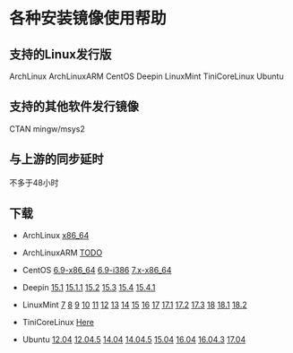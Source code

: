 # 各种安装镜像使用帮助

## 支持的Linux发行版

ArchLinux ArchLinuxARM CentOS Deepin LinuxMint TiniCoreLinux Ubuntu 

## 支持的其他软件发行镜像

CTAN mingw/msys2

## 与上游的同步延时

不多于48小时

## 下载

- ArchLinux [x86_64](https://mirrors.hustunique.com/archlinux/iso/latest/)

- ArchLinuxARM [TODO](#)

- CentOS [6.9-x86_64](https://mirrors.hustunique.com/centos/6/isos/x86_64/) [6.9-i386](https://mirrors.hustunique.com/centos/6/isos/i386/) [7.x-x86_64](https://mirrors.hustunique.com/centos/7/isos/x86_64/)

- Deepin [15.1](https://mirrors.hustunique.com/deepin-cd/15.1/) [15.1.1](https://mirrors.hustunique.com/deepin-cd/15.1.1/) [15.2](https://mirrors.hustunique.com/deepin-cd/15.2-build1/) [15.3](https://mirrors.hustunique.com/deepin-cd/15.3/) [15.4](https://mirrors.hustunique.com/deepin-cd/15.4/) [15.4.1](https://mirrors.hustunique.com/deepin-cd/15.4.1/)

- LinuxMint [7](https://mirrors.hustunique.com/linuxmint-cd/stable/7/) [8](https://mirrors.hustunique.com/linuxmint-cd/stable/8/) [9](https://mirrors.hustunique.com/linuxmint-cd/stable/9/) [10](https://mirrors.hustunique.com/linuxmint-cd/stable/10/) [11](https://mirrors.hustunique.com/linuxmint-cd/stable/11/) [12](https://mirrors.hustunique.com/linuxmint-cd/stable/12/) [13](https://mirrors.hustunique.com/linuxmint-cd/stable/13/) [14](https://mirrors.hustunique.com/linuxmint-cd/stable/14/) [15](https://mirrors.hustunique.com/linuxmint-cd/stable/15/) [16](https://mirrors.hustunique.com/linuxmint-cd/stable/16/) [17](https://mirrors.hustunique.com/linuxmint-cd/stable/17/) [17.1](https://mirrors.hustunique.com/linuxmint-cd/stable/17.1/) [17.2](https://mirrors.hustunique.com/linuxmint-cd/stable/17.2/) [17.3](https://mirrors.hustunique.com/linuxmint-cd/stable/17.3/) [18](https://mirrors.hustunique.com/linuxmint-cd/stable/18/) [18.1](https://mirrors.hustunique.com/linuxmint-cd/stable/18.1/) [18.2](https://mirrors.hustunique.com/linuxmint-cd/stable/18.2/)

- TiniCoreLinux [Here](https://mirrors.hustunique.com/tinycorelinux/downloads.html)

- Ubuntu [12.04](https://mirrors.hustunique.com/ubuntu-release/12.04/) [12.04.5](https://mirrors.hustunique.com/ubuntu-release/12.04.5/) [14.04](https://mirrors.hustunique.com/ubuntu-release/14.04/) [14.04.5](https://mirrors.hustunique.com/ubuntu-release/14.04.5/) [15.04](https://mirrors.hustunique.com/ubuntu-release/15.04/) [16.04](https://mirrors.hustunique.com/ubuntu-release/16.04/) [16.04.3](https://mirrors.hustunique.com/ubuntu-release/16.04.3/) [17.04](https://mirrors.hustunique.com/ubuntu-release/17.04/)


